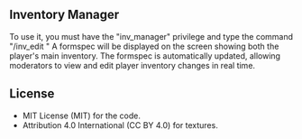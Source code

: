 ## Inventory Manager

To use it, you must have the "inv_manager" privilege and type the command "/inv_edit <playername>" A formspec will be displayed on the screen showing both the player's main inventory. The formspec is automatically updated, allowing moderators to view and edit player inventory changes in real time.

## License

* MIT License (MIT) for the code.
* Attribution 4.0 International (CC BY 4.0) for textures.
